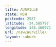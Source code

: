 ```yaml
---
title: AURVILLE
state: NSW
postcode: 2587
latitude: -34.505797
longitude: 148.360971
url: /nsw/aurville/
layout: suburb
---
```

